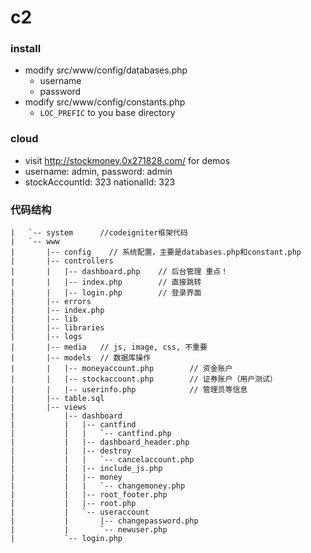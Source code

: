 c2
==
### install
- modify src/www/config/databases.php
	- username
	- password
- modify src/www/config/constants.php
	- `LOC_PREFIC` to you base directory

### cloud
- visit http://stockmoney.0x271828.com/ for demos
- username: admin, password: admin
- stockAccountId: 323 nationalId: 323

### 代码结构

```
|   `-- system      //codeigniter框架代码
|   `-- www
|       |-- config    // 系统配置，主要是databases.php和constant.php
|       |-- controllers
|       |   |-- dashboard.php    // 后台管理 重点！
|       |   |-- index.php        // 直接跳转
|       |   |-- login.php        // 登录界面
|       |-- errors
|       |-- index.php
|       |-- lib
|       |-- libraries
|       |-- logs
|       |-- media   // js, image, css, 不重要
|       |-- models  // 数据库操作
|       |   |-- moneyaccount.php        // 资金账户
|       |   |-- stockaccount.php        // 证券账户（用户测试）
|       |   |-- userinfo.php            // 管理员等信息
|       |-- table.sql
|       |-- views
|           |-- dashboard
|           |   |-- cantfind
|           |   |   `-- cantfind.php
|           |   |-- dashboard_header.php
|           |   |-- destroy
|           |   |   `-- cancelaccount.php
|           |   |-- include_js.php
|           |   |-- money
|           |   |   `-- changemoney.php
|           |   |-- root_footer.php
|           |   |-- root.php
|           |   `-- useraccount
|           |       |-- changepassword.php
|           |       `-- newuser.php
|           `-- login.php
```

